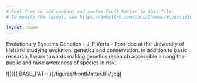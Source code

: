 ```yaml
---
# Feel free to add content and custom Front Matter to this file.
# To modify the layout, see https://jekyllrb.com/docs/themes/#overriding-theme-defaults

layout: home
---
```


Evolutionary Systems Genetics - J-P Verta - Post-doc at the University of Helsinki studying evolution, genetics and conservation. In addition to basic research, I work towards making genetics research accessible among the public and raise awereness of species in risk.  

![]({{ BASE_PATH }}/figures/frontMatterJPV.jpg)  

